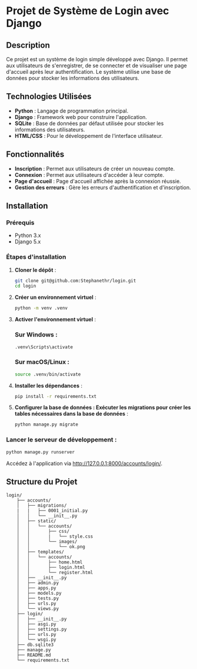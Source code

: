 # Projet de Système de Login avec Django

## Description

Ce projet est un système de login simple développé avec Django. Il permet aux utilisateurs de s'enregistrer, de se connecter et de visualiser une page d'accueil après leur authentification. Le système utilise une base de données pour stocker les informations des utilisateurs.

## Technologies Utilisées

- **Python** : Langage de programmation principal.
- **Django** : Framework web pour construire l'application.
- **SQLite** : Base de données par défaut utilisée pour stocker les informations des utilisateurs.
- **HTML/CSS** : Pour le développement de l'interface utilisateur.

## Fonctionnalités

- **Inscription** : Permet aux utilisateurs de créer un nouveau compte.
- **Connexion** : Permet aux utilisateurs d'accéder à leur compte.
- **Page d'accueil** : Page d'accueil affichée après la connexion réussie.
- **Gestion des erreurs** : Gère les erreurs d'authentification et d'inscription.

## Installation

### Prérequis

- Python 3.x
- Django 5.x

### Étapes d'installation

1. **Cloner le dépôt** :
   ```bash
   git clone git@github.com:Stephanethr/login.git
   cd login

2. **Créer un environnement virtuel** :

   ```bash
   python -m venv .venv
   

3. **Activer l'environnement virtuel** :

   ### Sur Windows :

      ```bash
      .venv\Scripts\activate
      ```

   ### Sur macOS/Linux :

      ```bash
      source .venv/bin/activate
      ```

4. **Installer les dépendances** :

   ```bash
   pip install -r requirements.txt
   ```

5. **Configurer la base de données : Exécuter les migrations pour créer les tables nécessaires dans la base de données** :

   ```bash
   python manage.py migrate
   ```

### Lancer le serveur de développement :

```bash
python manage.py runserver
```
Accédez à l'application via http://127.0.0.1:8000/accounts/login/.


## Structure du Projet
```plaintext
login/
    ├── accounts/
    │   ├── migrations/
    |   |   ├── 0001_initial.py
    │   │   └── __init__.py
    │   ├── static/
    │   │   └── accounts/
    │   │       ├── css/
    │   │       |   └── style.css
    │   │       └── images/
    │   │           └── ok.png
    │   ├── templates/
    │   │   └── accounts/
    │   │       ├── home.html
    │   │       ├── login.html
    │   │       └── register.html
    │   ├── __init__.py
    │   ├── admin.py
    │   ├── apps.py
    │   ├── models.py
    │   ├── tests.py
    │   ├── urls.py
    │   └── views.py
    ├── login/
    │   ├── __init__.py
    │   ├── asgi.py
    │   ├── settings.py
    │   ├── urls.py
    │   └── wsgi.py
    ├── db.sqlite3
    ├── manage.py
    ├── README.md
    └── requirements.txt
